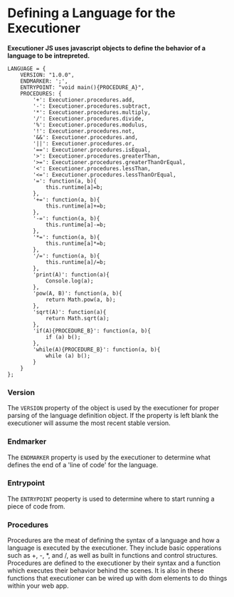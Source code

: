 # Defining a Language for the Executioner #  
__Executioner JS uses javascript objects to define the behavior of a language to be intrepreted.__  

    LANGUAGE = {
        VERSION: "1.0.0",
        ENDMARKER: ';',
        ENTRYPOINT: "void main(){PROCEDURE_A}", 
        PROCEDURES: {
            '+': Executioner.procedures.add,
            '-': Executioner.procedures.subtract,
            '*': Executioner.procedures.multiply,
            '/': Executioner.procedures.divide,
            '%': Executioner.procedures.modulus, 
            '!': Executioner.procedures.not,
            '&&': Executioner.procedures.and,
            '||': Executioner.procedures.or,
            '==': Executioner.procedures.isEqual,
            '>': Executioner.procedures.greaterThan,
            '>=': Executioner.procedures.greaterThanOrEqual,
            '<': Executioner.procedures.lessThan,
            '<=': Executioner.procedures.lessThanOrEqual,
            '=': function(a, b){
                this.runtime[a]=b;  
            },
            '+=': function(a, b){
                this.runtime[a]+=b;
            },
            '-=': function(a, b){
                this.runtime[a]-=b;
            },
            '*=': function(a, b){
                this.runtime[a]*=b;
            },
            '/=': function(a, b){
                this.runtime[a]/=b;
            },
            'print(A)': function(a){
                Console.log(a);
            },
            'pow(A, B)': function(a, b){
                return Math.pow(a, b);
            },
            'sqrt(A)': function(a){
                return Math.sqrt(a);
            },
            'if(A){PROCEDURE_B}': function(a, b){
                if (a) b();
            },
            'while(A){PROCEDURE_B}': function(a, b){
                while (a) b();
            }
        }
    };
  
### Version ###
The `VERSION` property of the object is used by the executioner for proper parsing of the language definition object. If the property is left blank the executioner will assume the most recent stable version.  

### Endmarker ###
The `ENDMARKER` property is used by the executioner to determine what defines the end of a 'line of code' for the language.  
  
### Entrypoint ###
The `ENTRYPOINT` peoperty is used to determine where to start running a piece of code from.  
  
### Procedures ###  
Procedures are the meat of defining the syntax of a language and how a language is executed by the executioner. They include basic opperations such as +, -, *, and /, as well as built in functions and control structures. Procedures are defined to the executioner by their syntax and a function which executes their behavior behind the scenes. It is also in these functions that executioner can be wired up with dom elements to do things within your web app.